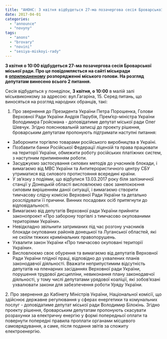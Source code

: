 ```yaml
---
title: "АНОНС: 3 квітня відбудеться 27-ма позачергова сесія Броварської міськради"
date: 2017-04-01
categories: 
  - "announce"
  - "novyny"
tags: 
  - "anons"
  - "brovary"
  - "novini"
  - "sesiya-miskoyi-rady"
---
```


**3 квітня о 10:00 відбудеться 27-ма позачергова сесія Броварської міської ради. Про це повідомляється на сайті міськради в [оприлюдненому](http://brovary-rada.gov.ua/documents/26976.html)** **розпорядженні міського голови. На розгляд депутатам винесено всього 2 питання.**

Сесія відбудеться у понеділок, **3 квітня, о 10:00** в малій залі міськвиконкому за адресою: вул.Гагаріна, 15. Серед питань, що виносяться на розгляд народних обранців, такі:

1. Про звернення до Президента України Петра Порошенка, Голови Верховної Ради України Андрія Парубія, Прем’єр-міністра України Володимира Гройсмана - доповідатиме депутат міської ради Олег Шевчук. Згідно пояснювальній записці до проекту рішення, броварським депутатам пропонують підтримати наступні питання:

- Заборонити торгівлю товарами російського виробництва в Україні.
- Позбавити банки Російської Федерації ліцензій та права працювати на території України, обмежити роботу російських платіжних систем, з наступним припиненням роботи.
- Засуджуємо застосування силових методів до учасників блокади, і вимагаємо від МВС України та Антитерористичного центру СБУ утриматися від силового протистояння всередині країни.
- У зв’язку з подіями, що відбулися 13.03.2017 року біля залізничної станції у Донецькій області висловлюємо своє занепокоєння силовим вирішенням даної ситуації, і вимагаємо створити тимчасову слідчу комісію Верховної Ради України та детально розслідувати її причини. Винних посадових осіб притягнути до відповідальності.
- Вимагаємо від депутатів Верховної ради України прийняти законопроект «Про заборону торгівлі з тимчасово окупованими територіями України».
- Невідкладно звільнити затриманих під час розгону учасників блокади окупованих районів донецької та Луганської областей, які не скоїли тяжких кримінальних правопорушень.
- Ухвалити закон України «Про тимчасово окуповані території України».
- Висловлюємо своє обурення та вимагаємо від депутатів Верховної Ради України плідної праці, відповідно до ухвалених планів законодавчої діяльності. Вважати неприпустимим відсутність депутатів на пленарних засіданнях Верховної ради України, порушення трудової дисципліни, невиконання плану законодавчої діяльності, у тому числі депутатами урядової коаліції, які зобов’язані ухвалювати закони для забезпечення роботи Уряду України.

2\. Про звернення до Кабінету Міністрів України, Національної комісії, що здійснює державне регулювання у сферах енергетики та комунальних послуг - доповідатиме депутат міської ради Володимир Білокінь. Згідно проекту рішення, броварським депутатам пропонують скасувати розрахунки за електричну енергію у формі попередньої оплати та повернути попередні правила проплати органами місцевого самоврядування, а саме, після подання звітів за спожиту електроенергію.
